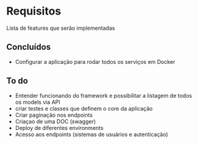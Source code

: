 # Requisitos
Lista de features que serão implementadas

## Concluídos
* Configurar a aplicação para rodar todos os serviços em Docker


## To do
* Entender funcionando do framework e possibilitar a listagem de todos os models via API
* criar testes e classes que definem o core da aplicação
* Criar paginação nos endpoints
* Criaçao de uma DOC (swagger)
* Deploy de diferentes environments
* Acesso aos endpoints (sistemas de usuários e autenticação)